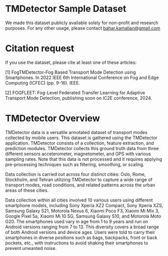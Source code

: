 # TMDetector Sample Dataset 
We made this dataset publicly available solely for non-profit and research purposes. For any other usage, please contact bahar.kamalian@gmail.com

# Citation request
If you use the dataset, please cite at least one of these articles:

[1] FogTMDetector-Fog Based Transport Mode Detection using Smartphones. In 2022 IEEE 6th International Conference on Fog and Edge Computing (ICFEC) (pp. 9-16). IEEE.

[2] FOGFLEET: Fog-Level Federated Transfer Learning for Adaptive Transport Mode Detection, publishing soon on IC2E conference, 2024. 

# TMDetector Overview
TMDetector data is a versatile annotated dataset of transport modes collected by mobile users. This dataset is gathered using the TMDetector application. TMDetector consists of a collection, feature extraction, and prediction modules. TMDetector collects this ground truth data from three different sensors accelerometer, magnetometer, and GPS with various sampling rates. Note that this data is not processed and it requires applying pre-processing techniques such as filtering, smoothing, or scaling.

Data collection is carried out across four distinct cities: Oslo, Rome, Stockholm, and Tehran utilizing TMDetector to capture a wide range of transport modes, road conditions, and related patterns across the urban areas of these cities. 

Data collection within all cities involved 10 various users using different smartphone models, including Sony Xperia XZ2 Compact, Sony Xperia XZS, Samsung Galaxy S21, Motorola Nexus 6, Xiaomi Poco F3, Xiaomi Mi Mix 3, Google Pixel 5a, Xiaomi Mi 10 5G, Samsung Galaxy S10, and Motorola Moto G20. The smartphones used vary in age from 1 to 9 years and run on Android versions ranging from 7 to 13. This diversity covers a broad range of both Android versions and device ages. 
Users were told to carry their smartphones in diverse positions such as bags, backpacks, front or back pockets, etc., with instructions to avoid shaking their smartphones to prevent unwanted noise. 

